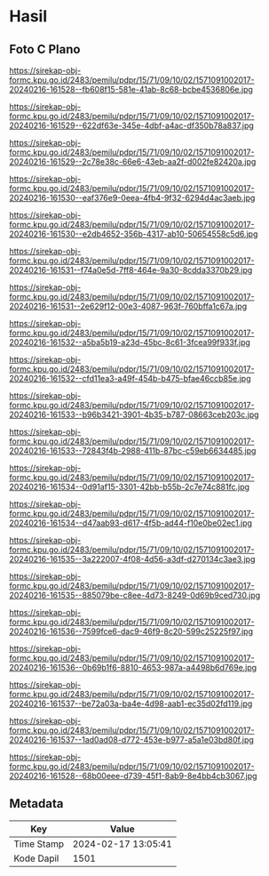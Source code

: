 # Hasil

## Foto C Plano

https://sirekap-obj-formc.kpu.go.id/2483/pemilu/pdpr/15/71/09/10/02/1571091002017-20240216-161528--fb608f15-581e-41ab-8c68-bcbe4536806e.jpg

https://sirekap-obj-formc.kpu.go.id/2483/pemilu/pdpr/15/71/09/10/02/1571091002017-20240216-161529--622df63e-345e-4dbf-a4ac-df350b78a837.jpg

https://sirekap-obj-formc.kpu.go.id/2483/pemilu/pdpr/15/71/09/10/02/1571091002017-20240216-161529--2c78e38c-66e6-43eb-aa2f-d002fe82420a.jpg

https://sirekap-obj-formc.kpu.go.id/2483/pemilu/pdpr/15/71/09/10/02/1571091002017-20240216-161530--eaf376e9-0eea-4fb4-9f32-6294d4ac3aeb.jpg

https://sirekap-obj-formc.kpu.go.id/2483/pemilu/pdpr/15/71/09/10/02/1571091002017-20240216-161530--e2db4652-356b-4317-ab10-50654558c5d6.jpg

https://sirekap-obj-formc.kpu.go.id/2483/pemilu/pdpr/15/71/09/10/02/1571091002017-20240216-161531--f74a0e5d-7ff8-464e-9a30-8cdda3370b29.jpg

https://sirekap-obj-formc.kpu.go.id/2483/pemilu/pdpr/15/71/09/10/02/1571091002017-20240216-161531--2e629f12-00e3-4087-963f-760bffa1c67a.jpg

https://sirekap-obj-formc.kpu.go.id/2483/pemilu/pdpr/15/71/09/10/02/1571091002017-20240216-161532--a5ba5b19-a23d-45bc-8c61-3fcea99f933f.jpg

https://sirekap-obj-formc.kpu.go.id/2483/pemilu/pdpr/15/71/09/10/02/1571091002017-20240216-161532--cfd11ea3-a49f-454b-b475-bfae46ccb85e.jpg

https://sirekap-obj-formc.kpu.go.id/2483/pemilu/pdpr/15/71/09/10/02/1571091002017-20240216-161533--b96b3421-3901-4b35-b787-08663ceb203c.jpg

https://sirekap-obj-formc.kpu.go.id/2483/pemilu/pdpr/15/71/09/10/02/1571091002017-20240216-161533--72843f4b-2988-411b-87bc-c59eb6634485.jpg

https://sirekap-obj-formc.kpu.go.id/2483/pemilu/pdpr/15/71/09/10/02/1571091002017-20240216-161534--0d91af15-3301-42bb-b55b-2c7e74c881fc.jpg

https://sirekap-obj-formc.kpu.go.id/2483/pemilu/pdpr/15/71/09/10/02/1571091002017-20240216-161534--d47aab93-d617-4f5b-ad44-f10e0be02ec1.jpg

https://sirekap-obj-formc.kpu.go.id/2483/pemilu/pdpr/15/71/09/10/02/1571091002017-20240216-161535--3a222007-4f08-4d56-a3df-d270134c3ae3.jpg

https://sirekap-obj-formc.kpu.go.id/2483/pemilu/pdpr/15/71/09/10/02/1571091002017-20240216-161535--885079be-c8ee-4d73-8249-0d69b9ced730.jpg

https://sirekap-obj-formc.kpu.go.id/2483/pemilu/pdpr/15/71/09/10/02/1571091002017-20240216-161536--7599fce6-dac9-46f9-8c20-599c25225f97.jpg

https://sirekap-obj-formc.kpu.go.id/2483/pemilu/pdpr/15/71/09/10/02/1571091002017-20240216-161536--0b69b1f6-8810-4653-987a-a4498b6d769e.jpg

https://sirekap-obj-formc.kpu.go.id/2483/pemilu/pdpr/15/71/09/10/02/1571091002017-20240216-161537--be72a03a-ba4e-4d98-aab1-ec35d02fd119.jpg

https://sirekap-obj-formc.kpu.go.id/2483/pemilu/pdpr/15/71/09/10/02/1571091002017-20240216-161537--1ad0ad08-d772-453e-b977-a5a1e03bd80f.jpg

https://sirekap-obj-formc.kpu.go.id/2483/pemilu/pdpr/15/71/09/10/02/1571091002017-20240216-161528--68b00eee-d739-45f1-8ab9-8e4bb4cb3067.jpg


## Metadata

| Key        | Value               |
| ---------- | ------------------- |
| Time Stamp | 2024-02-17 13:05:41 |
| Kode Dapil | 1501                |



